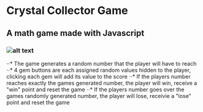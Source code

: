 # Crystal Collector Game

## A math game made with Javascript

### ![alt text](https://user-images.githubusercontent.com/29578027/32467614-92145a04-c308-11e7-82d6-f58bcbf75477.PNG)

⋅⋅* The game generates a random number that the player will have to reach
⋅⋅* 4 gem buttons are each assigned random values hidden to the player, clicking each gem will add its value to the score
⋅⋅* If the players number reaches exactly the games generated number, the player will win, receive a "win" point and reset the game
⋅⋅* If the players number goes over the games randomly generated number, the player will lose, receivie a "lose" point and reset the game
